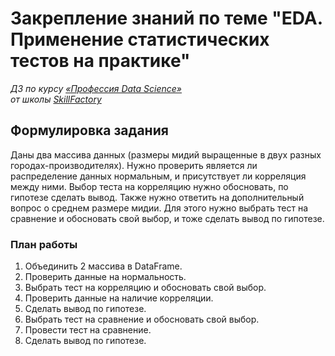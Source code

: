 # Закрепление знаний по теме "EDA. Применение статистических тестов на практике"

*ДЗ по курсу [«Профессия Data Science»](https://lms.skillfactory.ru/courses/course-v1:Skillfactory+DST-PRO+15APR2020/about)\
от школы [SkillFactory](https://skillfactory.ru)*

## Формулировка задания

Даны два массива данных (размеры мидий выращенные в двух разных городах-производителях). Нужно проверить является ли распределение данных нормальным, и присутствует ли корреляция между ними. Выбор теста на корреляцию нужно обосновать, по гипотезе сделать вывод. Также нужно ответить на дополнительный вопрос о среднем размере мидии. Для этого нужно выбрать тест на сравнение и обосновать свой выбор, и тоже сделать вывод по гипотезе.

### План работы

1. Объединить 2 массива в DataFrame.
1. Проверить данные на нормальность.
1. Выбрать тест на корреляцию и обосновать свой выбор.
1. Проверить данные на наличие корреляции.
1. Сделать вывод по гипотезе.
1. Выбрать тест на сравнение и обосновать свой выбор.
1. Провести тест на сравнение.
1. Сделать вывод по гипотезе.
